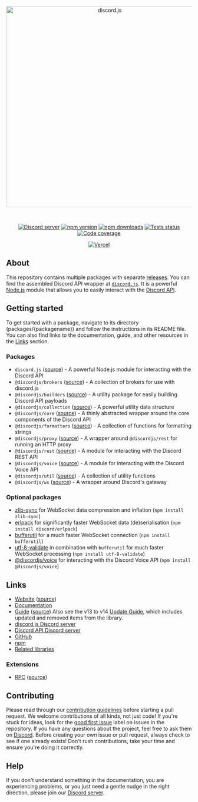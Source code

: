 <div align="center">
	<br />
	<p>
		<a href="https://discord.js.org"><img src="https://discord.js.org/static/logo.svg" width="546" alt="discord.js" /></a>
	</p>
	<br />
	<p>
		<a href="https://discord.gg/djs"><img src="https://img.shields.io/discord/222078108977594368?color=5865F2&logo=discord&logoColor=white" alt="Discord server" /></a>
		<a href="https://www.npmjs.com/package/discord.js"><img src="https://img.shields.io/npm/v/discord.js.svg?maxAge=3600" alt="npm version" /></a>
		<a href="https://www.npmjs.com/package/discord.js"><img src="https://img.shields.io/npm/dt/discord.js.svg?maxAge=3600" alt="npm downloads" /></a>
		<a href="https://github.com/discordjs/discord.js/actions"><img src="https://github.com/discordjs/discord.js/actions/workflows/test.yml/badge.svg" alt="Tests status" /></a>
		<a href="https://codecov.io/gh/discordjs/discord.js" ><img src="https://codecov.io/gh/discordjs/discord.js/branch/main/graph/badge.svg?precision=2" alt="Code coverage" /></a>
	</p>
	<p>
		<a href="https://vercel.com/?utm_source=discordjs&utm_campaign=oss"><img src="https://raw.githubusercontent.com/discordjs/discord.js/main/.github/powered-by-vercel.svg" alt="Vercel" /></a>
	</p>
</div>

## About

This repository contains multiple packages with separate [releases][github-releases]. You can find the assembled Discord API wrapper at [`discord.js`][source]. It is a powerful [Node.js](https://nodejs.org/en) module that allows you to easily interact with the [Discord API](https://discord.com/developers/docs/intro).

## Getting started

To get started with a package, navigate to its directory (packages/{packagename}) and follow the instructions in its README file. You can also find links to the documentation, guide, and other resources in the [Links](#links) section.

### Packages

- `discord.js` ([source][source]) - A powerful Node.js module for interacting with the Discord API
- `@discordjs/brokers` ([source][brokers-source]) - A collection of brokers for use with discord.js
- `@discordjs/builders` ([source][builders-source]) - A utility package for easily building Discord API payloads
- `@discordjs/collection` ([source][collection-source]) - A powerful utility data structure
- `@discordjs/core` ([source][core-source]) - A thinly abstracted wrapper around the core components of the Discord API
- `@discordjs/formatters` ([source][formatters-source]) - A collection of functions for formatting strings
- `@discordjs/proxy` ([source][proxy-source]) - A wrapper around `@discordjs/rest` for running an HTTP proxy
- `@discordjs/rest` ([source][rest-source]) - A module for interacting with the Discord REST API
- `@discordjs/voice` ([source][voice-source]) - A module for interacting with the Discord Voice API
- `@discordjs/util` ([source][util-source]) - A collection of utility functions
- `@discordjs/ws` ([source][ws-source]) - A wrapper around Discord's gateway

### Optional packages

- [zlib-sync](https://www.npmjs.com/package/zlib-sync) for WebSocket data compression and inflation (`npm install zlib-sync`)
- [erlpack](https://github.com/discord/erlpack) for significantly faster WebSocket data (de)serialisation (`npm install discord/erlpack`)
- [bufferutil](https://www.npmjs.com/package/bufferutil) for a much faster WebSocket connection (`npm install bufferutil`)
- [utf-8-validate](https://www.npmjs.com/package/utf-8-validate) in combination with `bufferutil` for much faster WebSocket processing (`npm install utf-8-validate`)
- [@discordjs/voice](https://www.npmjs.com/package/@discordjs/voice) for interacting with the Discord Voice API (`npm install @discordjs/voice`)

## Links

- [Website][website] ([source][website-source])
- [Documentation][documentation]
- [Guide][guide] ([source][guide-source])
  Also see the v13 to v14 [Update Guide][guide-update], which includes updated and removed items from the library.
- [discord.js Discord server][discord]
- [Discord API Discord server][discord-api]
- [GitHub][source]
- [npm][npm]
- [Related libraries][related-libs]

### Extensions

- [RPC][rpc] ([source][rpc-source])

## Contributing

Please read through our [contribution guidelines][contributing] before starting a pull request. We welcome contributions of all kinds, not just code! If you're stuck for ideas, look for the [good first issue][good-first-issue] label on issues in the repository. If you have any questions about the project, feel free to ask them on [Discord][discord]. Before creating your own issue or pull request, always check to see if one already exists! Don't rush contributions, take your time and ensure you're doing it correctly.

## Help

If you don't understand something in the documentation, you are experiencing problems, or you just need a gentle nudge in the right direction, please join our [Discord server][discord].

[website]: https://discord.js.org/
[website-source]: https://github.com/discordjs/discord.js/tree/main/apps/website
[documentation]: https://discordjs.dev/docs/packages
[guide]: https://discordjs.guide/
[guide-source]: https://github.com/discordjs/guide
[guide-update]: https://discordjs.guide/additional-info/changes-in-v14.html
[discord]: https://discord.gg/djs
[discord-api]: https://discord.gg/discord-api
[source]: https://github.com/discordjs/discord.js/tree/main/packages/discord.js
[npm]: https://www.npmjs.com/package/discord.js
[related-libs]: https://discord.com/developers/docs/topics/community-resources#libraries
[rpc]: https://www.npmjs.com/package/discord-rpc
[rpc-source]: https://github.com/discordjs/RPC
[contributing]: https://github.com/discordjs/discord.js/blob/main/.github/CONTRIBUTING.md
[github-releases]: https://github.com/discordjs/discord.js/releases
[brokers-source]: https://github.com/discordjs/discord.js/tree/main/packages/brokers
[builders-source]: https://github.com/discordjs/discord.js/tree/main/packages/builders
[collection-source]: https://github.com/discordjs/discord.js/tree/main/packages/collection
[core-source]: https://github.com/discordjs/discord.js/tree/main/packages/core
[formatters-source]: https://github.com/discordjs/discord.js/tree/main/packages/formatters
[proxy-source]: https://github.com/discordjs/discord.js/tree/main/packages/proxy
[rest-source]: https://github.com/discordjs/discord.js/tree/main/packages/rest
[voice-source]: https://github.com/discordjs/discord.js/tree/main/packages/voice
[util-source]: https://github.com/discordjs/discord.js/tree/main/packages/util
[ws-source]: https://github.com/discordjs/discord.js/tree/main/packages/ws
[good-first-issue]: https://github.com/discordjs/discord.js/contribute
